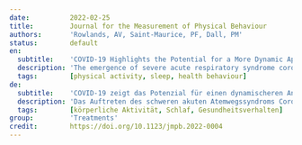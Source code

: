 ```yaml
---
date:          2022-02-25
title:         Journal for the Measurement of Physical Behaviour
authors:       'Rowlands, AV, Saint-Maurice, PF, Dall, PM'
status:        default
en:
  subtitle:    'COVID-19 Highlights the Potential for a More Dynamic Approach to Physical Activity Surveillance'
  description: 'The emergence of severe acute respiratory syndrome coronavirus 2, has urged the scientific community and industry to obtain population snapshots of lifestyle behaviors to characterize changes in behaviors during relatively short windows of time (e.g., weekly) so that the impact of lockdowns and other related public health measures could be assessed. Consumer device companies have taken the lead with wearables, tracking ambulatory movement worldwide by harnessing the data from their millions of users and exemplified how it can be used to monitor trends. '
  tags:        [physical activity, sleep, health behaviour]
de:
  subtitle:    'COVID-19 zeigt das Potenzial für einen dynamischeren Ansatz bei der Überwachung körperlicher Aktivität auf'
  description: 'Das Auftreten des schweren akuten Atemwegssyndroms Coronavirus 2 hat die wissenschaftliche Gemeinschaft und die Industrie dazu veranlasst, Momentaufnahmen des Lebensstils der Bevölkerung zu erstellen, um Verhaltensänderungen in relativ kurzen Zeitfenstern (z. B. wöchentlich) zu charakterisieren, damit die Auswirkungen von Schließungen und anderen damit verbundenen Maßnahmen im Bereich der öffentlichen Gesundheit bewertet werden können. Unternehmen aus der Konsumgüterindustrie haben mit Wearables eine Vorreiterrolle übernommen, indem sie die Bewegungsdaten von Millionen von Nutzern weltweit erfasst und gezeigt haben, wie diese Daten zur Überwachung von Trends genutzt werden können.' 
  tags:        [körperliche Aktivität, Schlaf, Gesundheitsverhalten]
group:         'Treatments'
credit:        https://doi.org/10.1123/jmpb.2022-0004
---
```

